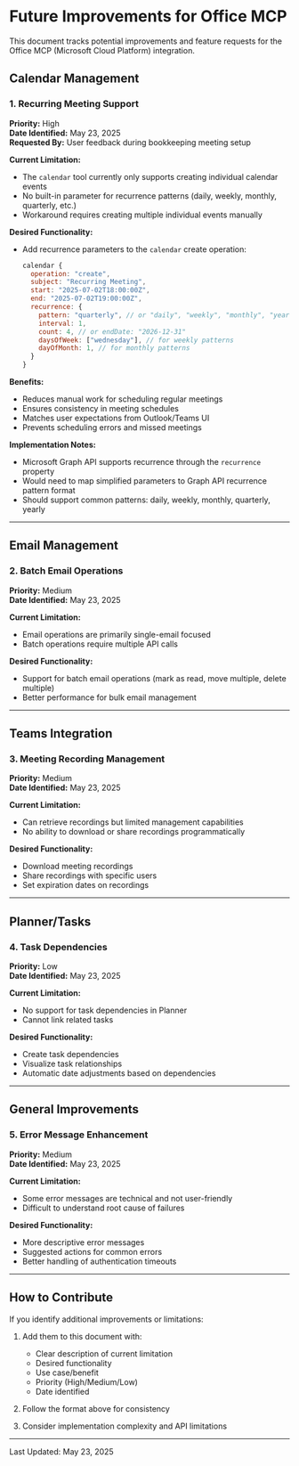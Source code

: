 # Future Improvements for Office MCP

This document tracks potential improvements and feature requests for the Office MCP (Microsoft Cloud Platform) integration.

## Calendar Management

### 1. Recurring Meeting Support
**Priority:** High  
**Date Identified:** May 23, 2025  
**Requested By:** User feedback during bookkeeping meeting setup  

**Current Limitation:**
- The `calendar` tool currently only supports creating individual calendar events
- No built-in parameter for recurrence patterns (daily, weekly, monthly, quarterly, etc.)
- Workaround requires creating multiple individual events manually

**Desired Functionality:**
- Add recurrence parameters to the `calendar` create operation:
  ```javascript
  calendar {
    operation: "create",
    subject: "Recurring Meeting",
    start: "2025-07-02T18:00:00Z",
    end: "2025-07-02T19:00:00Z",
    recurrence: {
      pattern: "quarterly", // or "daily", "weekly", "monthly", "yearly"
      interval: 1,
      count: 4, // or endDate: "2026-12-31"
      daysOfWeek: ["wednesday"], // for weekly patterns
      dayOfMonth: 1, // for monthly patterns
    }
  }
  ```

**Benefits:**
- Reduces manual work for scheduling regular meetings
- Ensures consistency in meeting schedules
- Matches user expectations from Outlook/Teams UI
- Prevents scheduling errors and missed meetings

**Implementation Notes:**
- Microsoft Graph API supports recurrence through the `recurrence` property
- Would need to map simplified parameters to Graph API recurrence pattern format
- Should support common patterns: daily, weekly, monthly, quarterly, yearly

---

## Email Management

### 2. Batch Email Operations
**Priority:** Medium  
**Date Identified:** May 23, 2025  

**Current Limitation:**
- Email operations are primarily single-email focused
- Batch operations require multiple API calls

**Desired Functionality:**
- Support for batch email operations (mark as read, move multiple, delete multiple)
- Better performance for bulk email management

---

## Teams Integration

### 3. Meeting Recording Management
**Priority:** Medium  
**Date Identified:** May 23, 2025  

**Current Limitation:**
- Can retrieve recordings but limited management capabilities
- No ability to download or share recordings programmatically

**Desired Functionality:**
- Download meeting recordings
- Share recordings with specific users
- Set expiration dates on recordings

---

## Planner/Tasks

### 4. Task Dependencies
**Priority:** Low  
**Date Identified:** May 23, 2025  

**Current Limitation:**
- No support for task dependencies in Planner
- Cannot link related tasks

**Desired Functionality:**
- Create task dependencies
- Visualize task relationships
- Automatic date adjustments based on dependencies

---

## General Improvements

### 5. Error Message Enhancement
**Priority:** Medium  
**Date Identified:** May 23, 2025  

**Current Limitation:**
- Some error messages are technical and not user-friendly
- Difficult to understand root cause of failures

**Desired Functionality:**
- More descriptive error messages
- Suggested actions for common errors
- Better handling of authentication timeouts

---

## How to Contribute

If you identify additional improvements or limitations:

1. Add them to this document with:
   - Clear description of current limitation
   - Desired functionality
   - Use case/benefit
   - Priority (High/Medium/Low)
   - Date identified

2. Follow the format above for consistency

3. Consider implementation complexity and API limitations

---

Last Updated: May 23, 2025